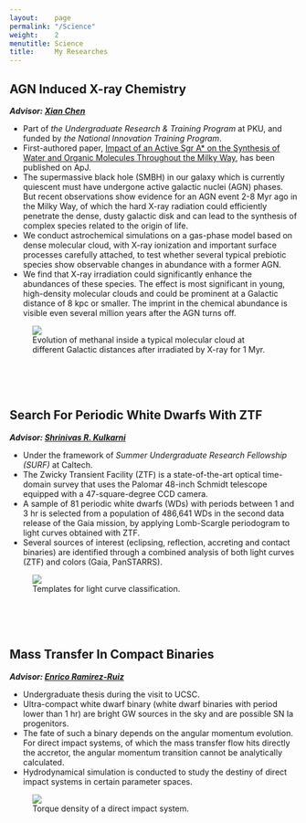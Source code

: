 ```yaml
---
layout:    page
permalink: "/Science"
weight:    2
menutitle: Science
title:     My Researches
---
```

## AGN Induced X-ray Chemistry

***Advisor: [Xian Chen](http://kiaa.pku.edu.cn/people/xian-chen-陈弦)***

- Part of *the Undergraduate Research & Training Program* at PKU, and funded by *the National Innovation Training Program*.
- First-authored paper, [Impact of an Active Sgr A* on the Synthesis of Water and Organic Molecules Throughout the Milky Way](https://iopscience.iop.org/article/10.3847/1538-4357/aba758), has been published on ApJ.
- The supermassive black hole (SMBH) in our galaxy which is currently quiescent must have undergone active galactic nuclei (AGN) phases. But recent observations show evidence for an AGN event 2-8 Myr ago in the Milky Way, of which the hard X-ray radiation could efficiently penetrate the dense, dusty galactic disk and can lead to the synthesis of complex species related to the origin of life.
- We conduct astrochemical simulations on a gas-phase model based on dense molecular cloud, with X-ray ionization and important surface processes carefully attached, to test whether several typical prebiotic species show observable changes in abundance with a former AGN.
- We find that X-ray irradiation could significantly enhance the abundances of these species. The effect is most significant in young, high-density molecular clouds and could be prominent at a Galactic distance of 8 kpc or smaller. The imprint in the chemical abundance is visible even several million years after the AGN turns off.
<figure>
   <img src="{{ "/assets/Science/h2co.pdf" | absolute_url }}" />
   <figcaption>Evolution of methanal inside a typical molecular cloud at different Galactic distances after irradiated by X-ray for 1 Myr.</figcaption>
</figure>
<br><br><br>

## Search For Periodic White Dwarfs With ZTF

***Advisor: [Shrinivas R. Kulkarni](http://www.astro.caltech.edu/~srk/)***

- Under the framework of *Summer Undergraduate Research Fellowship (SURF)* at Caltech.
- The Zwicky Transient Facility (ZTF) is a state-of-the-art optical time-domain survey that uses the Palomar 48-inch Schmidt telescope equipped with a 47-square-degree CCD camera.
- A sample of 81 periodic white dwarfs (WDs) with periods between 1 and 3 hr is selected from a population of 486,641 WDs in the second data release of the Gaia mission, by applying Lomb-Scargle periodogram to light curves obtained with ZTF.
- Several sources of interest (eclipsing, reflection, accreting and contact binaries) are identified through a combined analysis of both light curves (ZTF) and colors (Gaia, PanSTARRS).
<figure>
   <img src="{{ "/assets/Science/Period_Class.pdf" | absolute_url }}" />
   <figcaption>Templates for light curve classification.</figcaption>
</figure>
<br><br><br>

## Mass Transfer In Compact Binaries

***Advisor: [Enrico Ramirez-Ruiz](http://www.ucolick.org/~enrico/home.html)***

- Undergraduate thesis during the visit to UCSC.
- Ultra-compact white dwarf binary (white dwarf binaries with period lower than 1 hr) are bright GW sources in the sky and are possible SN Ia progenitors.
- The fate of such a binary depends on the angular momentum evolution. For direct impact systems, of which the mass transfer flow hits directly the accretor, the angular momentum transition cannot be analytically calculated.
- Hydrodynamical simulation is conducted to study the destiny of direct impact systems in certain parameter spaces.

<figure>
   <img src="{{ "/assets/Science/TorqueDensity.pdf" | absolute_url }}" />
   <figcaption>Torque density of a direct impact system.</figcaption>
</figure>
